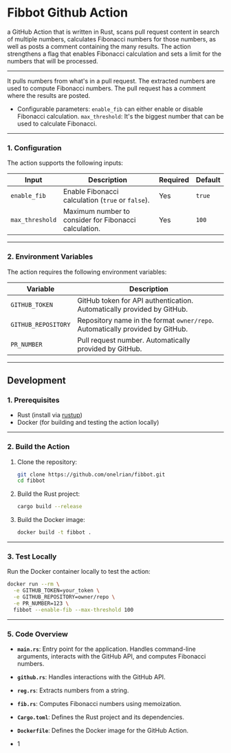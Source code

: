 
# **Fibbot Github Action**
 a GitHub Action that is written in Rust, scans pull request content in search of multiple numbers, calculates Fibonacci numbers for those numbers, as well as posts a comment containing the many results. The action strengthens a flag that enables Fibonacci calculation and sets a limit for the numbers that will be processed.

---

It pulls numbers from what's in a pull request.
The extracted numbers are used to compute Fibonacci numbers.
The pull request has a comment where the results are posted.

- Configurable parameters:
`enable_fib` can either enable or disable Fibonacci calculation.
`max_threshold`: It's the biggest number that can be used to calculate Fibonacci.

---

### **1. Configuration**

The action supports the following inputs:

| Input           | Description                                                                 | Required | Default |
|-----------------|-----------------------------------------------------------------------------|----------|---------|
| `enable_fib`    | Enable Fibonacci calculation (`true` or `false`).                           | Yes      | `true`  |
| `max_threshold` | Maximum number to consider for Fibonacci calculation.                       | Yes      | `100`   |

---

### **2. Environment Variables**

The action requires the following environment variables:

| Variable            | Description                                                                 |
|---------------------|-----------------------------------------------------------------------------|
| `GITHUB_TOKEN`      | GitHub token for API authentication. Automatically provided by GitHub.      |
| `GITHUB_REPOSITORY` | Repository name in the format `owner/repo`. Automatically provided by GitHub. |
| `PR_NUMBER`         | Pull request number. Automatically provided by GitHub.                      |

---

## **Development**

### **1. Prerequisites**

- Rust (install via [rustup](https://rustup.rs/))
- Docker (for building and testing the action locally)

---

### **2. Build the Action**

1. Clone the repository:

   ```bash
   git clone https://github.com/onelrian/fibbot.git
   cd fibbot
   ```

2. Build the Rust project:

   ```bash
   cargo build --release
   ```

3. Build the Docker image:

   ```bash
   docker build -t fibbot .
   ```

---

### **3. Test Locally**

Run the Docker container locally to test the action:

```bash
docker run --rm \
  -e GITHUB_TOKEN=your_token \
  -e GITHUB_REPOSITORY=owner/repo \
  -e PR_NUMBER=123 \
  fibbot --enable-fib --max-threshold 100
```

---

### **5. Code Overview**

- **`main.rs`**: Entry point for the application. Handles command-line arguments, interacts with the GitHub API, and computes Fibonacci numbers.
- **`github.rs`**: Handles interactions with the GitHub API.
- **`reg.rs`**: Extracts numbers from a string.
- **`fib.rs`**: Computes Fibonacci numbers using memoization.
- **`Cargo.toml`**: Defines the Rust project and its dependencies.
- **`Dockerfile`**: Defines the Docker image for the GitHub Action.

- 1
